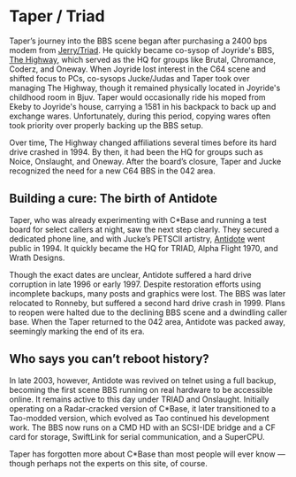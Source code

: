 # Taper / Triad
Taper’s journey into the BBS scene began after purchasing a 2400 bps modem from [Jerry/Triad](https://csdb.dk/scener/?id=629). He quickly became co-sysop of Joyride's BBS, [The Highway](https://csdb.dk/bbs/?id=97), which served as the HQ for groups like Brutal, Chromance, Coderz, and Oneway. When Joyride lost interest in the C64 scene and shifted focus to PCs, co-sysops Jucke/Judas and Taper took over managing The Highway, though it remained physically located in Joyride's childhood room in Bjuv. Taper would occasionally ride his moped from Ekeby to Joyride's house, carrying a 1581 in his backpack to back up and exchange wares. Unfortunately, during this period, copying wares often took priority over properly backing up the BBS setup.

Over time, The Highway changed affiliations several times before its hard drive crashed in 1994. By then, it had been the HQ for groups such as Noice, Onslaught, and Oneway. After the board’s closure, Taper and Jucke recognized the need for a new C64 BBS in the 042 area.

## Building a cure: The birth of Antidote
Taper, who was already experimenting with C\*Base and running a test board for select callers at night, saw the next step clearly. They secured a dedicated phone line, and with Jucke’s PETSCII artistry, [Antidote](https://csdb.dk/bbs/?id=38) went public in 1994. It quickly became the HQ for TRIAD, Alpha Flight 1970, and Wrath Designs.

Though the exact dates are unclear, Antidote suffered a hard drive corruption in late 1996 or early 1997. Despite restoration efforts using incomplete backups, many posts and graphics were lost. The BBS was later relocated to Ronneby, but suffered a second hard drive crash in 1999. Plans to reopen were halted due to the declining BBS scene and a dwindling caller base. When the Taper returned to the 042 area, Antidote was packed away, seemingly marking the end of its era.

## Who says you can’t reboot history?
In late 2003, however, Antidote was revived on telnet using a full backup, becoming the first scene BBS running on real hardware to be accessible online. It remains active to this day under TRIAD and Onslaught. Initially operating on a Radar-cracked version of C\*Base, it later transitioned to a Tao-modded version, which evolved as Tao continued his development work. The BBS now runs on a CMD HD with an SCSI-IDE bridge and a CF card for storage, SwiftLink for serial communication, and a SuperCPU.

Taper has forgotten more about C\*Base than most people will ever know — though perhaps not the experts on this site, of course.